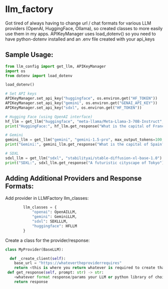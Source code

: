 # llm_factory
Got tired of always having to change url / chat formats for various LLM providers (OpenAI, HuggingFace, Ollama), so created classes to more easily use them in my apps.
APIKeyManager uses load_dotenv() so you need to have python-dotenv installed and an .env file created with your api_keys

## Sample Usage:

```python
from llm_config import get_llm, APIKeyManager
import os
from dotenv import load_dotenv

load_dotenv()

# Set API keys
APIKeyManager.set_api_key("huggingface", os.environ.get("HF_TOKEN"))
APIKeyManager.set_api_key("gemini", os.environ.get("GENAI_API_KEY"))
APIKeyManager.set_api_key("sdxl", os.environ.get("HF_TOKEN"))

# Hugging Face (using OpenAI interface)
hf_llm = get_llm("huggingface", "meta-llama/Meta-Llama-3-70B-Instruct", temperature=0.7, max_tokens=500)
print("HuggingFace:", hf_llm.get_response("What is the capital of France?"))

# Gemini
gemini_llm = get_llm("gemini", "gemini-1.5-pro", max_output_tokens=100, temperature=0.7)
print("Gemini:", gemini_llm.get_response("What is the capital of Spain?"))

# SDXL
sdxl_llm = get_llm("sdxl", "stabilityai/stable-diffusion-xl-base-1.0")
print("SDXL:", sdxl_llm.get_response("A futuristic cityscape of Tokyo"))
```

## Adding Additional Providers and Response Formats:
Add provider in LLMFactory llm_classes:
```python
        llm_classes = {
            "openai": OpenAILLM,
            "gemini": GeminiLLM,
            "sdxl": SDXLLLM,
            "huggingface": HFLLM
        }
```

Create a class for the provider/response:

```python
class MyProvider(BaseLLM):

  def _create_client(self):
    base_url = "https://whatevertheproviderrequires"
    return <this is where you return whatever is required to create that client.  for example Gemini requires genai.GenerateModel(model_name = self.config.model), while openai may require OpenAI(api_key=self.config.api_key, base_url=self.config.base_url)
 def get_response(self, prompt: str) -> str:
    <whatever format response/params your LLM or python library of choice requires here>
    return response
```



